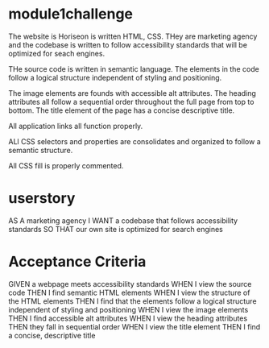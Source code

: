# module1challenge

The website is Horiseon is written HTML, CSS. THey are marketing agency and the codebase is written to follow accessibility standards that will be optimized for seach engines.

THe source code is written in semantic language. The elements in the code follow a logical structure independent of styling and positioning.

The image elements are founds with accessible alt attributes. The heading attributes all follow a sequential order throughout the full page from top to bottom. The title element of the page has a concise descriptive title.

All application links all function properly.

ALl CSS selectors and properties are consolidates and organized to follow a semantic structure.

All CSS fill is properly commented.

# userstory

AS A marketing agency
I WANT a codebase that follows accessibility standards
SO THAT our own site is optimized for search engines

# Acceptance Criteria

GIVEN a webpage meets accessibility standards
WHEN I view the source code
THEN I find semantic HTML elements
WHEN I view the structure of the HTML elements
THEN I find that the elements follow a logical structure independent of styling and positioning
WHEN I view the image elements
THEN I find accessible alt attributes
WHEN I view the heading attributes
THEN they fall in sequential order
WHEN I view the title element
THEN I find a concise, descriptive title
